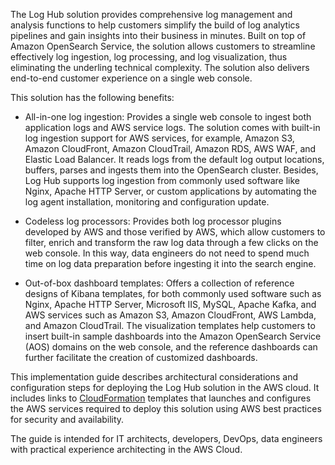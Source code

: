 The Log Hub solution provides comprehensive log management and analysis functions to help customers simplify the build of log analytics pipelines and gain insights into their business in minutes. Built on top of Amazon OpenSearch Service, the solution allows customers to streamline effectively log ingestion, log processing, and log visualization, thus eliminating the underling technical complexity. The solution also delivers end-to-end customer experience on a single web console.

This solution has the following benefits:

- All-in-one log ingestion: Provides a single web console to ingest both application logs and AWS service logs. The solution comes with built-in log ingestion support for AWS services, for example, Amazon S3, Amazon CloudFront, Amazon CloudTrail, Amazon RDS, AWS WAF, and Elastic Load Balancer. It reads logs from the default log output locations, buffers, parses and ingests them into the OpenSearch cluster. Besides, Log Hub supports log ingestion from commonly used software like Nginx, Apache HTTP Server, or custom applications by automating the log agent installation, monitoring and configuration update.

- Codeless log processors: Provides both log processor plugins developed by AWS and those verified by AWS, which allow customers to filter, enrich and transform the raw log data through a few clicks on the web console. In this way, data engineers do not need to spend much time on log data preparation before ingesting it into the search engine.

- Out-of-box dashboard templates: Offers a collection of reference designs of Kibana templates, for both commonly used software such as Nginx, Apache HTTP Server, Microsoft IIS, MySQL, Apache Kafka, and AWS services such as Amazon S3, Amazon CloudFront, AWS Lambda, and Amazon CloudTrail. The visualization templates help customers to insert built-in sample dashboards into the Amazon OpenSearch Service (AOS) domains on the web console, and the reference dashboards can further facilitate the creation of customized dashboards.

This implementation guide describes architectural considerations and configuration steps for deploying the Log Hub solution in the AWS cloud. It includes links to [CloudFormation][cloudformation] templates that launches and configures the AWS services required to deploy this solution using AWS best practices for security and availability.

The guide is intended for IT architects, developers, DevOps, data engineers with practical experience architecting in the AWS Cloud.

[cloudformation]: https://aws.amazon.com/en/cloudformation/